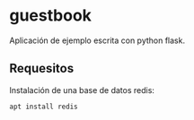 # guestbook

Aplicación de ejemplo escrita con python flask. 

## Requesitos

Instalación de una base de datos redis:

    apt install redis

